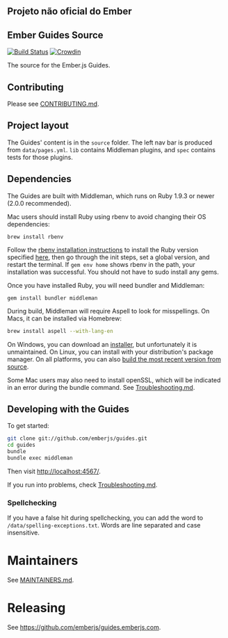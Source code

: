 ## Projeto não oficial do Ember

## Ember Guides Source

[![Build Status](https://travis-ci.org/emberjs/guides.svg?branch=master)](https://travis-ci.org/emberjs/guides)
[![Crowdin](https://d322cqt584bo4o.cloudfront.net/emberjs/localized.svg)](https://crowdin.com/project/emberjs)

The source for the Ember.js Guides.

## Contributing

Please see [CONTRIBUTING.md](CONTRIBUTING.md).


## Project layout

The Guides' content is in the `source` folder. The left nav bar is produced from
`data/pages.yml`. `lib` contains Middleman plugins, and `spec` contains tests
for those plugins.

## Dependencies

The Guides are built with Middleman, which runs on Ruby 1.9.3 or newer
(2.0.0 recommended).

Mac users should install Ruby using rbenv to avoid changing their OS dependencies:

```
brew install rbenv
```

Follow the [rbenv installation instructions](https://github.com/rbenv/rbenv) to install the Ruby version specified [here](.ruby-version), then go through the init steps, set a global version, and restart the terminal. If `gem env home` shows rbenv in the path, your installation was successful. You should not have to sudo install any gems.

Once you have installed Ruby, you will need bundler and Middleman:

```
gem install bundler middleman
```

During build, Middleman will require Aspell to look for misspellings. On Macs, it can be installed via Homebrew:

``` sh
brew install aspell --with-lang-en
```

On Windows, you can download an [installer](http://aspell.net/win32/), but unfortunately it is unmaintained. On Linux, you can install with your distribution's package manager. On all platforms, you can also [build the most recent version from source](http://aspell.net/man-html/Installing.html).

Some Mac users may also need to install openSSL, which will be indicated in an error during the bundle command. See [Troubleshooting.md](TROUBLESHOOTING.md).

## Developing with the Guides

To get started:

``` sh
git clone git://github.com/emberjs/guides.git
cd guides
bundle
bundle exec middleman
```

Then visit [http://localhost:4567/](http://localhost:4567/).

If you run into problems, check [Troubleshooting.md](TROUBLESHOOTING.md).

### Spellchecking

If you have a false hit during spellchecking, you can add the word to `/data/spelling-exceptions.txt`.
Words are line separated and case insensitive.

# Maintainers

See [MAINTAINERS.md](MAINTAINERS.md).

# Releasing

See https://github.com/emberjs/guides.emberjs.com.

